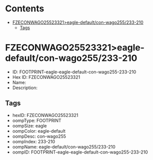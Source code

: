 



Contents
========

* [FZECONWAGO25523321>eagle-default/con-wago255/233-210](#fzeconwago25523321eagle-defaultcon-wago255233-210)
	* [Tags](#tags)

# FZECONWAGO25523321>eagle-default/con-wago255/233-210

- ID: FOOTPRINT-eagle-eagle-default-con-wago255-233-210
- Hex ID: FZECONWAGO25523321
- Name: 
- Description: 

## Tags

- hexID: FZECONWAGO25523321
- oompType: FOOTPRINT
- oompSize: eagle
- oompColor: eagle-default
- oompDesc: con-wago255
- oompIndex: 233-210
- oompName: eagle-default/con-wago255/233-210
- oompID: FOOTPRINT-eagle-eagle-default-con-wago255-233-210
